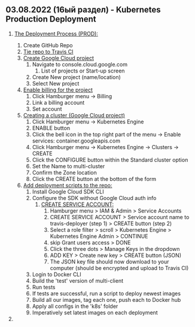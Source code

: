 ## 03.08.2022 (16ый раздел) - Kubernetes Production Deployment

1. [The Deployment Process (PROD):](https://www.udemy.com/course/docker-and-kubernetes-the-complete-guide/learn/lecture/11628194#overview)
   1. Create GitHub Repo
   2. [Tie repo to Travis CI](https://www.udemy.com/course/docker-and-kubernetes-the-complete-guide/learn/lecture/11628202#overview)
   3. [Create Google Cloud project](https://www.udemy.com/course/docker-and-kubernetes-the-complete-guide/learn/lecture/11628204#overview)
      1. Navigate to console.cloud.google.com
         1. List of projects or Start-up screen
      2. Create New project (name/location)
      3. Select New project
   4. [Enable billing for the project](https://www.udemy.com/course/docker-and-kubernetes-the-complete-guide/learn/lecture/11628206#overview)
      1. Click Hamburger menu -> Billing
      2. Link a billing account
      3. Set account
   5. [Creating a cluster (Google Cloud project)](https://www.udemy.com/course/docker-and-kubernetes-the-complete-guide/learn/lecture/11628212#overview)
      1. Click Hamburger menu -> Kubernetes Engine
      2. ENABLE button
      3. Click the bell icon in the top right part of the menu -> Enable services: container.googleapis.com
      4. Click Hamburger menu -> Kubernetes Engine -> Clusters -> CREATE
      5. Click the CONFIGURE button within the Standard cluster option
      6. Set the Name to multi-cluster
      7. Confirm the Zone location
      8. Click the CREATE button at the bottom of the form
   6. [Add deployment scripts to the repo:](https://www.udemy.com/course/docker-and-kubernetes-the-complete-guide/learn/lecture/11628214#overview)
      1. Install Google Cloud SDK CLI
      2. Configure the SDK without Google Cloud auth info
         1. [CREATE SERVICE ACCOUNT:](https://www.udemy.com/course/docker-and-kubernetes-the-complete-guide/learn/lecture/25408376#overview)
            1. Hamburger menu > IAM & Admin > Service Accounts
            2. CREATE SERVICE ACCOUNT > Service account name to travis-deployer (step 1) > CREATE button (step 2)
            3. Select a role filter > scroll > Kubernetes Engine > Kubernetes Engine Admin > CONTINUE
            4. skip Grant users access > DONE
            5. Click the three dots > Manage Keys in the dropdown
            6. ADD KEY > Create new key > CREATE button (JSON)
            7. The JSON key file should now download to your computer (should be encrypted and upload to Travis CI)
      3. Login to Docker CLI
      4. Build the 'test' version of multi-client
      5. Run tests
      6. If tests are successful, run a script to deploy newest images
      7. Build all our images, tag each one, push each to Docker hub
      8. Apply all configs in the 'k8s' folder
      9. Imperatively set latest images on each deployment
   
2. 
